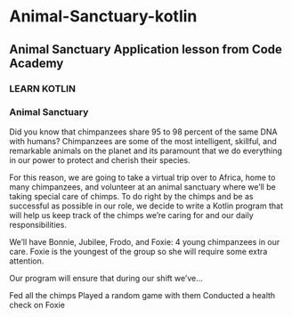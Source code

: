# Animal-Sanctuary-kotlin
## Animal Sanctuary Application lesson from Code Academy
### LEARN KOTLIN
### Animal Sanctuary
Did you know that chimpanzees share 95 to 98 percent of the same DNA with humans? Chimpanzees are some of the most intelligent, skillful, and remarkable animals on the planet and its paramount that we do everything in our power to protect and cherish their species.

For this reason, we are going to take a virtual trip over to Africa, home to many chimpanzees, and volunteer at an animal sanctuary where we’ll be taking special care of chimps. To do right by the chimps and be as successful as possible in our role, we decide to write a Kotlin program that will help us keep track of the chimps we’re caring for and our daily responsibilities.

We’ll have Bonnie, Jubilee, Frodo, and Foxie: 4 young chimpanzees in our care. Foxie is the youngest of the group so she will require some extra attention.

Our program will ensure that during our shift we’ve…

Fed all the chimps
Played a random game with them
Conducted a health check on Foxie
